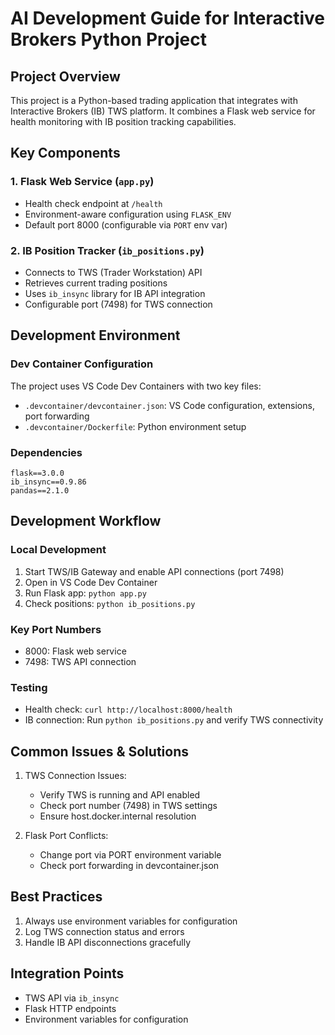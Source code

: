 # AI Development Guide for Interactive Brokers Python Project

## Project Overview
This project is a Python-based trading application that integrates with Interactive Brokers (IB) TWS platform. It combines a Flask web service for health monitoring with IB position tracking capabilities.

## Key Components

### 1. Flask Web Service (`app.py`)
- Health check endpoint at `/health`
- Environment-aware configuration using `FLASK_ENV`
- Default port 8000 (configurable via `PORT` env var)

### 2. IB Position Tracker (`ib_positions.py`)
- Connects to TWS (Trader Workstation) API
- Retrieves current trading positions
- Uses `ib_insync` library for IB API integration
- Configurable port (7498) for TWS connection

## Development Environment

### Dev Container Configuration
The project uses VS Code Dev Containers with two key files:
- `.devcontainer/devcontainer.json`: VS Code configuration, extensions, port forwarding
- `.devcontainer/Dockerfile`: Python environment setup

### Dependencies
```
flask==3.0.0
ib_insync==0.9.86
pandas==2.1.0
```

## Development Workflow

### Local Development
1. Start TWS/IB Gateway and enable API connections (port 7498)
2. Open in VS Code Dev Container
3. Run Flask app: `python app.py`
4. Check positions: `python ib_positions.py`

### Key Port Numbers
- 8000: Flask web service
- 7498: TWS API connection

### Testing
- Health check: `curl http://localhost:8000/health`
- IB connection: Run `python ib_positions.py` and verify TWS connectivity

## Common Issues & Solutions
1. TWS Connection Issues:
   - Verify TWS is running and API enabled
   - Check port number (7498) in TWS settings
   - Ensure host.docker.internal resolution

2. Flask Port Conflicts:
   - Change port via PORT environment variable
   - Check port forwarding in devcontainer.json

## Best Practices
1. Always use environment variables for configuration
2. Log TWS connection status and errors
3. Handle IB API disconnections gracefully

## Integration Points
- TWS API via `ib_insync`
- Flask HTTP endpoints
- Environment variables for configuration
